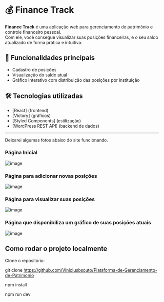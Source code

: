 # 💰 Finance Track

**Finance Track** é uma aplicação web para gerenciamento de patrimônio e controle financeiro pessoal.  
Com ele, você consegue visualizar suas posições financeiras, e o seu saldo atualizado de forma prática e intuitiva.

## 🚀 Funcionalidades principais
- Cadastro de posições
- Visualização do saldo atual
- Gráfico interativo com distribuição das posições por instituição

## 🛠 Tecnologias utilizadas
- [React] (frontend)
- [Victory] (gráficos)
- [Styled Components] (estilização)
- [WordPress REST API] (backend de dados)

---
Deixarei algumas fotos abaixo do site funcionando.
### Página Inicial
![image](https://github.com/user-attachments/assets/044620f5-151d-4916-90ab-d5260a3a1c77)
### Página para adicionar novas posições
![image](https://github.com/user-attachments/assets/90e31d55-9eb7-44fa-a10e-0f5112b47962)
### Página para visualizar suas posições
![image](https://github.com/user-attachments/assets/f77b331e-ca27-4ed8-abfd-036ee3cdf8ee)
### Página que disponibiliza um gráfico de suas posições atuais
![image](https://github.com/user-attachments/assets/7835a563-5df4-4205-b560-e8f984b6857b)

##  Como rodar o projeto localmente

Clone o repositório:

git clone https://github.com/Viniciusbsouto/Plataforma-de-Gerenciamento-de-Patrimonio

npm install

npm run dev
